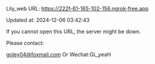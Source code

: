 Lily_web URL: https://222f-61-165-102-156.ngrok-free.app

Updated at: 2024-12-06 03:42:43

If you cannot open this URL, the server might be down.

Please contact: 

goley04@foxmail.com Or Wechat:GL_yeaH